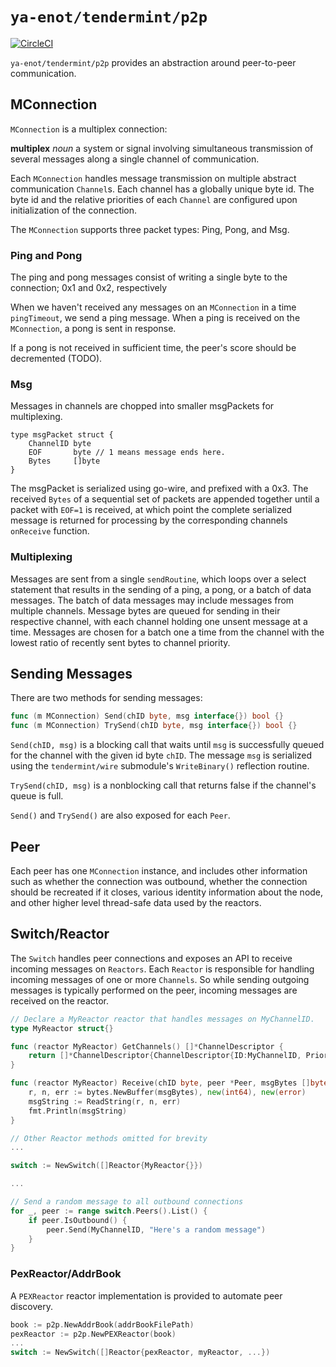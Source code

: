 # `ya-enot/tendermint/p2p`

[![CircleCI](https://circleci.com/gh/ya-enot/tendermint/p2p.svg?style=svg)](https://circleci.com/gh/ya-enot/tendermint/p2p)

`ya-enot/tendermint/p2p` provides an abstraction around peer-to-peer communication.<br/>

## MConnection

`MConnection` is a multiplex connection:

__multiplex__ *noun* a system or signal involving simultaneous transmission of
several messages along a single channel of communication.

Each `MConnection` handles message transmission on multiple abstract communication
`Channel`s.  Each channel has a globally unique byte id.
The byte id and the relative priorities of each `Channel` are configured upon
initialization of the connection.

The `MConnection` supports three packet types: Ping, Pong, and Msg.

### Ping and Pong

The ping and pong messages consist of writing a single byte to the connection; 0x1 and 0x2, respectively

When we haven't received any messages on an `MConnection` in a time `pingTimeout`, we send a ping message.
When a ping is received on the `MConnection`, a pong is sent in response.

If a pong is not received in sufficient time, the peer's score should be decremented (TODO).

### Msg

Messages in channels are chopped into smaller msgPackets for multiplexing.

```
type msgPacket struct {
	ChannelID byte
	EOF       byte // 1 means message ends here.
	Bytes     []byte
}
```

The msgPacket is serialized using go-wire, and prefixed with a 0x3.
The received `Bytes` of a sequential set of packets are appended together
until a packet with `EOF=1` is received, at which point the complete serialized message 
is returned for processing by the corresponding channels `onReceive` function.

### Multiplexing

Messages are sent from a single `sendRoutine`, which loops over a select statement that results in the sending
of a ping, a pong, or a batch of data messages. The batch of data messages may include messages from multiple channels.
Message bytes are queued for sending in their respective channel, with each channel holding one unsent message at a time.
Messages are chosen for a batch one a time from the channel with the lowest ratio of recently sent bytes to channel priority.

## Sending Messages

There are two methods for sending messages:
```go
func (m MConnection) Send(chID byte, msg interface{}) bool {}
func (m MConnection) TrySend(chID byte, msg interface{}) bool {}
```

`Send(chID, msg)` is a blocking call that waits until `msg` is successfully queued
for the channel with the given id byte `chID`.  The message `msg` is serialized
using the `tendermint/wire` submodule's `WriteBinary()` reflection routine.

`TrySend(chID, msg)` is a nonblocking call that returns false if the channel's
queue is full.

`Send()` and `TrySend()` are also exposed for each `Peer`.

## Peer

Each peer has one `MConnection` instance, and includes other information such as whether the connection
was outbound, whether the connection should be recreated if it closes, various identity information about the node, 
and other higher level thread-safe data used by the reactors.

## Switch/Reactor

The `Switch` handles peer connections and exposes an API to receive incoming messages
on `Reactors`.  Each `Reactor` is responsible for handling incoming messages of one
or more `Channels`.  So while sending outgoing messages is typically performed on the peer,
incoming messages are received on the reactor.

```go
// Declare a MyReactor reactor that handles messages on MyChannelID.
type MyReactor struct{}

func (reactor MyReactor) GetChannels() []*ChannelDescriptor {
    return []*ChannelDescriptor{ChannelDescriptor{ID:MyChannelID, Priority: 1}}
}

func (reactor MyReactor) Receive(chID byte, peer *Peer, msgBytes []byte) {
    r, n, err := bytes.NewBuffer(msgBytes), new(int64), new(error)
    msgString := ReadString(r, n, err)
    fmt.Println(msgString)
}

// Other Reactor methods omitted for brevity
...

switch := NewSwitch([]Reactor{MyReactor{}})

...

// Send a random message to all outbound connections
for _, peer := range switch.Peers().List() {
    if peer.IsOutbound() {
        peer.Send(MyChannelID, "Here's a random message")
    }
}
```

### PexReactor/AddrBook

A `PEXReactor` reactor implementation is provided to automate peer discovery.

```go
book := p2p.NewAddrBook(addrBookFilePath)
pexReactor := p2p.NewPEXReactor(book)
...
switch := NewSwitch([]Reactor{pexReactor, myReactor, ...})
```

